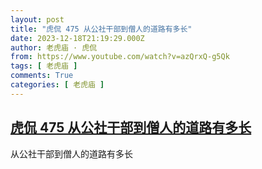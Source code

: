 ```yaml
---
layout: post
title: "虎侃 475 从公社干部到僧人的道路有多长"
date: 2023-12-18T21:19:29.000Z
author: 老虎庙 · 虎侃
from: https://www.youtube.com/watch?v=azQrxQ-g5Qk
tags: [ 老虎庙 ]
comments: True
categories: [ 老虎庙 ]
---
```

<!--1702934369000-->
[虎侃 475 从公社干部到僧人的道路有多长](https://www.youtube.com/watch?v=azQrxQ-g5Qk)
------

<div>
从公社干部到僧人的道路有多长
</div>
